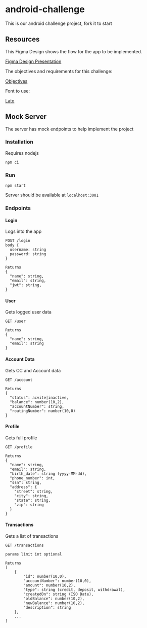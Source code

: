 # android-challenge
This is our android challenge project, fork it to start

## Resources ##

This Figma Design shows the flow for the app to be implemented.

[Figma Design Presentation](https://www.figma.com/proto/QoqwGGVP54eSxvOKGtO2jT/Android-Test?node-id=2%3A252&scaling=scale-down&page-id=0%3A1&starting-point-node-id=2%3A252&show-proto-sidebar=1)

The objectives and requirements for this challenge:

[Objectives](./Requirements.md)

Font to use:

[Lato](https://fonts.google.com/specimen/Lato)

## Mock Server ##

The server has mock endpoints to help implement the project

### Installation ###

Requires nodejs

```
npm ci
```

### Run ###

```
npm start
```

Server should be available at `localhost:3001`

### Endpoints ###

#### Login ####

Logs into the app

```
POST /login
body {
  username: string
  password: string
}

Returns 
{
  "name": string,
  "email": string,
  "jwt": string,
}

```

#### User ####

Gets logged user data

```
GET /user

Returns 
{
  "name": string,
  "email": string
}

```

#### Account Data ####

Gets CC and Account data

```
GET /account

Returns
{
  "status": acvite|inactive,
  "balance": number(10,2),
  "accountNumber": string,
  "routingNumber": number(10,0)
}

```

#### Profile ####

Gets full profile

```
GET /profile

Returns
{
  "name": string,
  "email": string,
  "birth_date": string (yyyy-MM-dd),
  "phone_number": int,
  "ssn": string,
  "address": {
    "street": string,
    "city": string,
    "state": string,
    "zip": string
  }
}

```

#### Transactions ####

Gets a list of transactions

```
GET /transactions

params limit int optional

Returns
[
    {
        "id": number(10,0),
        "accountNumber": number(10,0),
        "amount": number(10,2),
        "type": string (credit, deposit, withdrawal),
        "createdOn": string (ISO Date),
        "oldBalance": number(10,2),
        "newBalance": number(10,2),
        "description": string
    },
    ...
]

```
